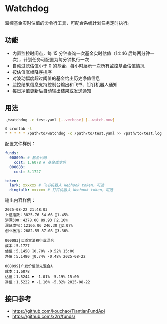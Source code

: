 Watchdog
========

监控基金实时估值的命令行工具，可配合系统计划任务定时执行。

功能
----

- 内置监控时间点，每 15 分钟查询一次基金实时估值（14:46 后每两分钟一次），计划任务可配置为每分钟执行一次
- 自动过滤估值小于 0 的基金，每小时展示一次所有监控基金估值情况
- 按估值涨幅降序排序
- 对波动幅度超过阈值的基金给出历史净值信息
- 监控结果信息支持控制台输出和飞书、钉钉机器人通知
- 每日净值更新后自动输出结果或发送通知

用法
----

```bash
./watchdog -c test.yaml [--verbose] [--watch-now]
```

```bash
$ crontab -l
* * * * * /path/to/watchdog -c /path/to/test.yaml >> /path/to/test.log 2>&1
```

配置文件样例：

```yaml
funds:
  008099: # 基金代码
    cost: 1.6078 # 基金成本价
  000083: 
    cost: 5.1727

token:
  lark: xxxxxx # 飞书机器人 Webhook token，可选
  dingtalk: xxxxxx # 钉钉机器人 Webhook token，可选
```

输出内容样例：

```text
2025-08-22 21:48:03
上证指数：3825.76 54.66 🔺1.45%
沪深300：4378.00 89.93 🔺2.10%
深证成指：12166.06 246.30 🔺2.07%
创业板指：2682.55 87.08 🔺3.36%

000083|汇添富消费行业混合
成本：5.1727
估值：5.1458 🔺0.70% -0.52% 15:00
净值：5.1480 🔺0.74% -0.48% 2025-08-22

008099|广发价值领先混合A
成本：1.6078
估值：1.5244 ▼ -1.01% -5.19% 15:00
净值：1.5222 ▼ -1.16% -5.32% 2025-08-22
```

接口参考
------

- https://github.com/kouchao/TiantianFundApi
- https://github.com/x2rr/funds/